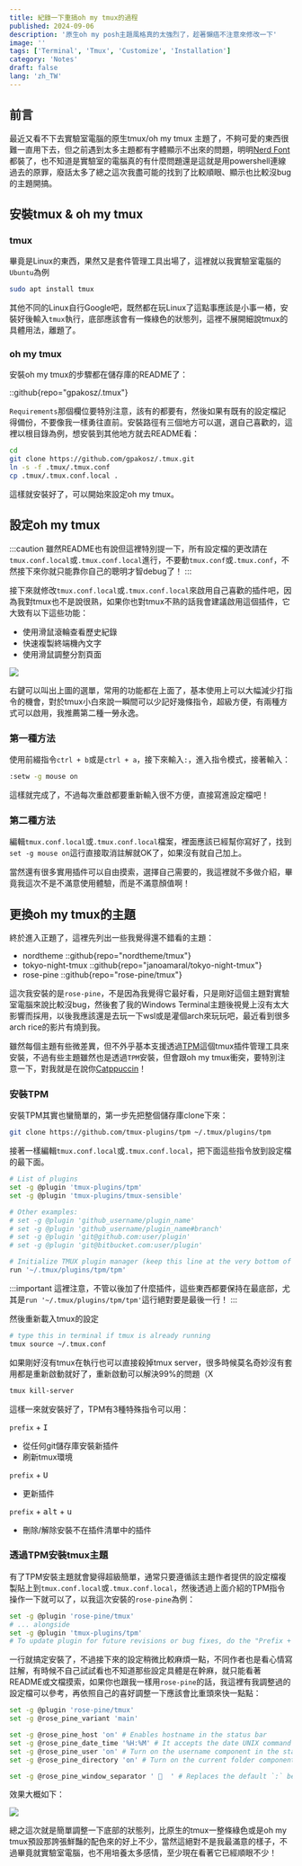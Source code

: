 ```yaml
---
title: 紀錄一下重搞oh my tmux的過程
published: 2024-09-06
description: '原生oh my posh主題風格真的太強烈了，趁著懶癌不注意來修改一下'
image: ''
tags: ['Terminal', 'Tmux', 'Customize', 'Installation']
category: 'Notes'
draft: false 
lang: 'zh_TW'
---
```


## 前言

最近又看不下去實驗室電腦的原生tmux/oh my tmux 主題了，不夠可愛的東西很難一直用下去，但之前遇到太多主題都有字體顯示不出來的問題，明明[Nerd Font](https://www.nerdfonts.com/)都裝了，也不知道是實驗室的電腦真的有什麼問題還是這就是用powershell連線過去的原罪，廢話太多了總之這次我盡可能的找到了比較順眼、顯示也比較沒bug的主題開搞。

## 安裝tmux & oh my tmux

### tmux

畢竟是Linux的東西，果然又是套件管理工具出場了，這裡就以我實驗室電腦的`Ubuntu`為例

```bash
sudo apt install tmux
```

其他不同的Linux自行Google吧，既然都在玩Linux了這點事應該是小事一樁，安裝好後輸入`tmux`執行，底部應該會有一條綠色的狀態列，這裡不展開細說tmux的具體用法，離題了。

### oh my tmux

安裝oh my tmux的步驟都在儲存庫的README了：

::github{repo="gpakosz/.tmux"}

`Requirements`那個欄位要特別注意，該有的都要有，然後如果有既有的設定檔記得備份，不要像我一樣勇往直前。安裝路徑有三個地方可以選，選自己喜歡的，這裡以根目錄為例，想安裝到其他地方就去README看：

```bash
cd
git clone https://github.com/gpakosz/.tmux.git
ln -s -f .tmux/.tmux.conf
cp .tmux/.tmux.conf.local .
```

這樣就安裝好了，可以開始來設定oh my tmux。

## 設定oh my tmux

:::caution
雖然README也有說但這裡特別提一下，所有設定檔的更改請在`tmux.conf.local`或`.tmux.conf.local`進行，不要動`tmux.conf`或`.tmux.conf`，不然接下來你就只能靠你自己的聰明才智debug了！
:::

接下來就修改`tmux.conf.local`或`.tmux.conf.local`來啟用自己喜歡的插件吧，因為我對tmux也不是說很熟，如果你也對tmux不熟的話我會建議啟用這個插件，它大致有以下這些功能：

- 使用滑鼠滾輪查看歷史紀錄
- 快速複製終端機內文字
- 使用滑鼠調整分割頁面

![](1.png)

右鍵可以叫出上圖的選單，常用的功能都在上面了，基本使用上可以大幅減少打指令的機會，對於tmux小白來說一瞬間可以少記好幾條指令，超級方便，有兩種方式可以啟用，我推薦第二種一勞永逸。

### 第一種方法

使用前綴指令`ctrl + b`或是`ctrl + a`，接下來輸入`:`，進入指令模式，接著輸入：

```bash
:setw -g mouse on
```

這樣就完成了，不過每次重啟都要重新輸入很不方便，直接寫進設定檔吧！

### 第二種方法

編輯`tmux.conf.local`或`.tmux.conf.local`檔案，裡面應該已經幫你寫好了，找到`set -g mouse on`這行直接取消註解就OK了，如果沒有就自己加上。

當然還有很多實用插件可以自由摸索，選擇自己需要的，我這裡就不多做介紹，畢竟我這次不是不滿意使用體驗，而是不滿意顏值啊！

## 更換oh my tmux的主題

終於進入正題了，這裡先列出一些我覺得還不錯看的主題：

- nordtheme
::github{repo="nordtheme/tmux"}
- tokyo-night-tmux
::github{repo="janoamaral/tokyo-night-tmux"}
- rose-pine
::github{repo="rose-pine/tmux"}

這次我安裝的是`rose-pine`，不是因為我覺得它最好看，只是剛好這個主題對實驗室電腦來說比較沒bug，然後套了我的Windows Terminal主題後視覺上沒有太大影響而採用，以後我應該還是去玩一下wsl或是灌個arch來玩玩吧，最近看到很多arch rice的影片有燒到我。

雖然每個主題有些微差異，但不外乎基本支援透過[TPM](https://github.com/tmux-plugins/tpm)這個tmux插件管理工具來安裝，不過有些主題雖然也是透過`TPM`安裝，但會跟oh my tmux衝突，要特別注意一下，對我就是在說你[Catppuccin](https://github.com/catppuccin/tmux)！

### 安裝TPM

安裝TPM其實也蠻簡單的，第一步先把整個儲存庫clone下來：

```bash
git clone https://github.com/tmux-plugins/tpm ~/.tmux/plugins/tpm
```

接著一樣編輯`tmux.conf.local`或`.tmux.conf.local`，把下面這些指令放到設定檔的最下面。

```bash
# List of plugins
set -g @plugin 'tmux-plugins/tpm'
set -g @plugin 'tmux-plugins/tmux-sensible'

# Other examples:
# set -g @plugin 'github_username/plugin_name'
# set -g @plugin 'github_username/plugin_name#branch'
# set -g @plugin 'git@github.com:user/plugin'
# set -g @plugin 'git@bitbucket.com:user/plugin'

# Initialize TMUX plugin manager (keep this line at the very bottom of tmux.conf)
run '~/.tmux/plugins/tpm/tpm'
```

:::important
這裡注意，不管以後加了什麼插件，這些東西都要保持在最底部，尤其是`run '~/.tmux/plugins/tpm/tpm'`這行絕對要是最後一行！
:::

然後重新載入tmux的設定

```bash
# type this in terminal if tmux is already running
tmux source ~/.tmux.conf
```

如果剛好沒有tmux在執行也可以直接殺掉tmux server，很多時候莫名奇妙沒有套用都是重新啟動就好了，重新啟動可以解決99%的問題（X

```bash
tmux kill-server
```

這樣一來就安裝好了，TPM有3種特殊指令可以用：

`prefix` + <kbd>I</kbd>
- 從任何git儲存庫安裝新插件
- 刷新tmux環境

`prefix` + <kbd>U</kbd>
- 更新插件

`prefix` + <kbd>alt</kbd> + <kbd>u</kbd>
- 刪除/解除安裝不在插件清單中的插件

### 透過TPM安裝tmux主題

有了TPM安裝主題就會變得超級簡單，通常只要遵循該主題作者提供的設定檔複製貼上到`tmux.conf.local`或`.tmux.conf.local`，然後透過上面介紹的TPM指令操作一下就可以了，以我這次安裝的`rose-pine`為例：

```bash
set -g @plugin 'rose-pine/tmux'
# ... alongside
set -g @plugin 'tmux-plugins/tpm'
# To update plugin for future revisions or bug fixes, do the "Prefix + U" keycombo
```

一行就搞定安裝了，不過接下來的設定稍微比較麻煩一點，不同作者也是看心情寫註解，有時候不自己試試看也不知道那些設定具體是在幹麻，就只能看著README或文檔摸索，如果你也跟我一樣用`rose-pine`的話，我這裡有我調整過的設定檔可以參考，再依照自己的喜好調整一下應該會比重頭來快一點點：

```bash
set -g @plugin 'rose-pine/tmux'
set -g @rose_pine_variant 'main'

set -g @rose_pine_host 'on' # Enables hostname in the status bar
set -g @rose_pine_date_time '%H:%M' # It accepts the date UNIX command format (man date for info)
set -g @rose_pine_user 'on' # Turn on the username component in the statusbar
set -g @rose_pine_directory 'on' # Turn on the current folder component in the status bar

set -g @rose_pine_window_separator '   ' # Replaces the default `:` between the window number and name
```

效果大概如下：

![](2.png)

總之這次就是簡單調整一下底部的狀態列，比原生的tmux一整條綠色或是oh my tmux預設那誇張鮮豔的配色來的好上不少，當然這絕對不是我最滿意的樣子，不過畢竟就實驗室電腦，也不用培養太多感情，至少現在看著它已經順眼不少！
